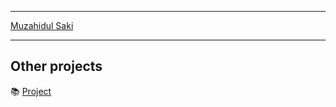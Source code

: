 
---
  [Muzahidul Saki](https://muzahidulsaki.me/)


---

## Other projects

📚 [Project](https://github.com/muzahidulsaki)
  


